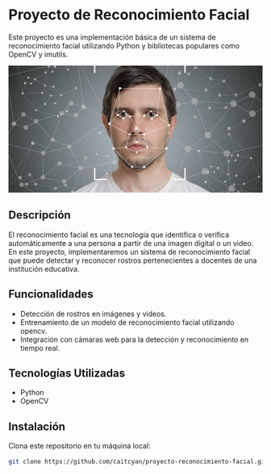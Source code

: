 # Proyecto de Reconocimiento Facial

Este proyecto es una implementación básica de un sistema de reconocimiento facial utilizando Python y bibliotecas populares como OpenCV y imutils.

![Reconocimiento Facial](imagenes/reconfoto.jpg)

## Descripción

El reconocimiento facial es una tecnología que identifica o verifica automáticamente a una persona a partir de una imagen digital o un video. En este proyecto, implementaremos un sistema de reconocimiento facial que puede detectar y reconocer rostros pertenecientes a docentes de una institución educativa.

## Funcionalidades

- Detección de rostros en imágenes y videos.
- Entrenamiento de un modelo de reconocimiento facial utilizando opencv.
- Integración con cámaras web para la detección y reconocimiento en tiempo real.

## Tecnologías Utilizadas

- Python
- OpenCV

## Instalación

Clona este repositorio en tu máquina local:

   ```bash
   git clone https://github.com/caitcyan/proyecto-reconocimiento-facial.git